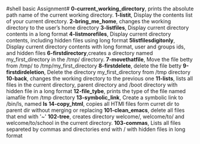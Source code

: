 #shell basic Assignment#
**0-current_working_directory**, prints the absolute path name of the current working directory.
**1-listit**, Display the contents list of your current directory.
**2-bring_me_home**, changes the working directory to the user’s home directory
**3-listfiles**, Display current directory contents in a long format
**4-listmorefiles**, Display current directory contents, including hidden files using long format
**5listfilesdigitonly**, Display current directory contents with long format, user and groups ids, and hidden files
**6-firstdirectory**,creates a directory named my_first_directory in the /tmp/ directory.
**7-movethatfile**, Move the file betty from /tmp/ to /tmp/my_first_directory
**8-firstdelete**, delete the file betty
**9-firstdirdeletion**, Delete the directory my_first_directory from /tmp directory
**10-back**, changes the working directory to the previous one
**11-lists**, lists all files in the current directory, parent directory and /boot directory with hidden file in a long format
**12-file_tybe**, prints the type of the file named iamafile from /tmp directory
**13-symbolic_link**, Create a symbolic link to /bin/ls, named __ls__
**14-copy_html**, copies all HTMl files form curret dir to parent dir without merging or replacing 
**101-clean_emacs**, delete all files that end with '~'
**102-tree**, creates directory welcome/, welcome/to/ and welcome/to/school in the current directory.
**103-commas**, Lists all files separeted by commas and directories end with / with hidden files in long format
